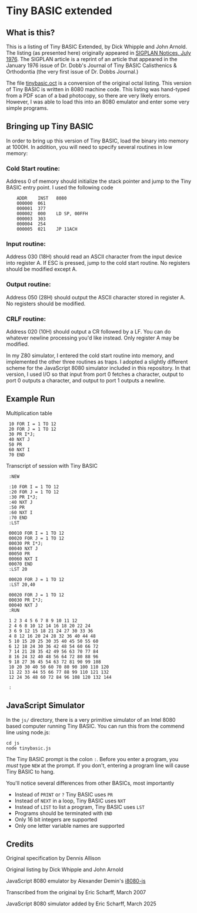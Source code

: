 # Tiny BASIC extended

## What is this?

This is a listing of Tiny BASIC Extended, by Dick Whipple and John Arnold. The
listing (as presented here) originally appeared in
[SIGPLAN Notices, July 1976](https://doi.org/10.1145/987491.987494). The SIGPLAN
article is a reprint of an article that appeared in the January 1976 issue of
Dr. Dobb's Journal of Tiny BASIC Calisthenics & Orthodontia (the very first
issue of Dr. Dobbs Journal.)

The file [tinybasic.oct](tinybasic.oct) is a conversion of the original octal
listing. This version of Tiny BASIC is written in 8080 machine code. This
listing was hand-typed from a PDF scan of a bad photocopy, so there are very
likely errors. However, I was able to load this into an 8080 emulator and enter
some very simple programs.

## Bringing up Tiny BASIC

In order to bring up this version of Tiny BASIC, load the binary into memory at
1000H. In addition, you will need to specify several routines in low memory:

### Cold Start routine:

Address 0 of memory should initialize the stack pointer and jump to the Tiny
BASIC entry point. I used the following code

```
    ADDR    INST   8080
    000000  061
    000001  377
    000002  000    LD SP, 00FFH
    000003  303
    000004  254
    000005  021    JP 11ACH
```

### Input routine:

Address 030 (18H) should read an ASCII character from the input device into
register A. If ESC is pressed, jump to the cold start routine. No registers
should be modified except A.

### Output routine:

Address 050 (28H) should output the ASCII character stored in register A. No
registers should be modified.

### CRLF routine:

Address 020 (10H) should output a CR followed by a LF. You can do whatever
newline processing you'd like instead. Only register A may be modified.

In my Z80 simulator, I entered the cold start routine into memory, and
implemented the other three routines as traps. I adopted a slightly different
scheme for the JavaScript 8080 simulator included in this repository. In that
version, I used I/O so that input from port 0 fetches a character, output to
port 0 outputs a character, and output to port 1 outputs a newline.

## Example Run

Multiplication table

```
 10 FOR I = 1 TO 12
 20 FOR J = 1 TO 12
 30 PR I*J;
 40 NXT J
 50 PR
 60 NXT I
 70 END
```

Transcript of session with Tiny BASIC

```
 :NEW

 :10 FOR I = 1 TO 12
 :20 FOR J = 1 TO 12
 :30 PR I*J;
 :40 NXT J
 :50 PR
 :60 NXT I
 :70 END
 :LST

 00010 FOR I = 1 TO 12
 00020 FOR J = 1 TO 12
 00030 PR I*J;
 00040 NXT J
 00050 PR
 00060 NXT I
 00070 END
 :LST 20

 00020 FOR J = 1 TO 12
 :LST 20,40

 00020 FOR J = 1 TO 12
 00030 PR I*J;
 00040 NXT J
 :RUN

 1 2 3 4 5 6 7 8 9 10 11 12
 2 4 6 8 10 12 14 16 18 20 22 24
 3 6 9 12 15 18 21 24 27 30 33 36
 4 8 12 16 20 24 28 32 36 40 44 48
 5 10 15 20 25 30 35 40 45 50 55 60
 6 12 18 24 30 36 42 48 54 60 66 72
 7 14 21 28 35 42 49 56 63 70 77 84
 8 16 24 32 40 48 56 64 72 80 88 96
 9 18 27 36 45 54 63 72 81 90 99 108
 10 20 30 40 50 60 70 80 90 100 110 120
 11 22 33 44 55 66 77 88 99 110 121 132
 12 24 36 48 60 72 84 96 108 120 132 144

 :
```

## JavaScript Simulator

In the `js/` directory, there is a very primitive simulator of an Intel 8080
based computer running Tiny BASIC. You can run this from the commend line using
node.js:

```
cd js
node tinybasic.js
```

The Tiny BASIC prompt is the colon `:`. Before you enter a program, you _must_
type `NEW` at the prompt. If you don't, entering a program line will cause Tiny
BASIC to hang.

You'll notice several differences from other BASICs, most importantly

- Instead of `PRINT` or `?` Tiny BASIC uses `PR`
- Instead of `NEXT` in a loop, Tiny BASIC uses `NXT`
- Instead of `LIST` to list a program, Tiny BASIC uses `LST`
- Programs should be terminated with `END`
- Only 16 bit integers are supported
- Only one letter variable names are supported

## Credits

Original specification by Dennis Allison

Original listing by Dick Whipple and John Arnold

JavaScript 8080 emulator by Alexander Demin's
[i8080-js](https://github.com/begoon/i8080-js)

Transcribed from the original by Eric Scharff, March 2007

JavaScript 8080 simulator added by Eric Scharff, March 2025
